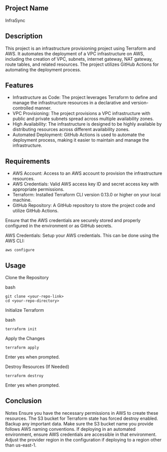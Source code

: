## Project Name
InfraSync

## Description

This project is an infrastructure provisioning project using Terraform and AWS. It automates the deployment of a VPC infrastructure on AWS, including the creation of VPC, subnets, internet gateway, NAT gateway, route tables, and related resources. The project utilizes GitHub Actions for automating the deployment process.

## Features

- Infrastructure as Code: The project leverages Terraform to define and manage the infrastructure resources in a declarative and version-controlled manner.
- VPC Provisioning: The project provisions a VPC infrastructure with public and private subnets spread across multiple availability zones.
- High Availability: The infrastructure is designed to be highly available by distributing resources across different availability zones.
- Automated Deployment: GitHub Actions is used to automate the deployment process, making it easier to maintain and manage the infrastructure.

## Requirements

- AWS Account: Access to an AWS account to provision the infrastructure resources.
- AWS Credentials: Valid AWS access key ID and secret access key with appropriate permissions.
- Terraform: Installed Terraform CLI version 0.13.0 or higher on your local machine.
- GitHub Repository: A GitHub repository to store the project code and utilize GitHub Actions.

Ensure that the AWS credentials are securely stored and properly configured in the environment or as GitHub secrets.
 
AWS Credentials: Setup your AWS credentials. This can be done using the AWS CLI:

    aws configure   
    
## Usage

Clone the Repository

  bash
  
    git clone <your-repo-link>
    cd <your-repo-directory>

Initialize Terraform

bash

    terraform init

Apply the Changes

    terraform apply

Enter yes when prompted.

Destroy Resources (If Needed)

    terraform destroy

Enter yes when prompted.

## Conclusion

Notes
Ensure you have the necessary permissions in AWS to create these resources.
The S3 bucket for Terraform state has forced destroy enabled. Backup any important data.
Make sure the S3 bucket name you provide follows AWS naming conventions.
If deploying in an automated environment, ensure AWS credentials are accessible in that environment.
Adjust the provider region in the configuration if deploying to a region other than us-east-1.
